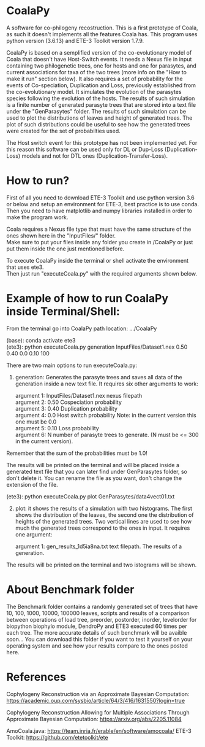 # CoalaPy
A software for co-philogeny recostruction. This is a first prototype of Coala, as such it doesn't implements all the features Coala has.
This program uses python version (3.6.13) and ETE-3 Toolkit version 1.7.9.

CoalaPy is based on a semplified version of the co-evolutionary model of Coala that doesn't have Host-Switch events. It needs a Nexus file in input containing two philogenetic trees, one for hosts and one for parasytes, and current associations for taxa of the two trees (more info on the "How to make it run" section below). It also requires a set of probability for the events of Co-speciation, Duplication and Loss, previously established from the co-evolutionary model. It simulates the evolution of the parasytes species following the evolution of the hosts. The results of such simulation is a finite number of generated parasyte trees that are stored into a text file under the "GenParasytes" folder. The results of such simulation can be used to plot the distributions of leaves and height of generated trees. The plot of such distributions could be useful to see how the generated trees were created for the set of probabilties used.

The Host switch event for this prototype has not been implemented yet. For this reason this software can be used only for DL or Dup-Loss (Duplication-Loss) models and not for DTL ones (Duplication-Transfer-Loss).

# How to run?

First of all you need to download ETE-3 Toolkit and use python version 3.6 or below and setup an environment for ETE-3, best practice is to use conda.
Then you need to have matplotlib and numpy libraries installed in order to make the program work.

Coala requires a Nexus file type that must have the same structure of the ones shown here in the "InputFiles/" folder. <br />
Make sure to put your files inside any folder you create in /CoalaPy or just put them inside the one just mentioned before.

To execute CoalaPy inside the terminal or shell activate the environment that uses ete3. <br />
Then just run "executeCoala.py" with the required arguments shown below.

# Example of how to run CoalaPy inside Terminal/Shell:

From the terminal go into CoalaPy path location: .../CoalaPy

(base): conda activate ete3 <br />
(ete3): python executeCoala.py generation InputFiles/Dataset1.nex 0.50 0.40 0.0 0.10 100

There are two main options to run executeCoala.py: <br />

1) generation: Generates the parasyte trees and saves all data of the generation inside a new text file. It requires six other arguments to work: <br />

      argument 1: InputFiles/Dataset1.nex nexus filepath <br />
      argument 2: 0.50 Cospeciation probability <br />
      argument 3: 0.40 Duplication probability <br />
      argument 4: 0.0 Host switch probability Note: in the current version this one must be 0.0 <br />
      argument 5: 0.10 Loss probability <br />
      argument 6: N number of parasyte trees to generate. (N must be <= 300 in the current version). <br />
      
Remember that the sum of the probabilities must be 1.0!

The results will be printed on the terminal and will be placed inside a generated text file that you can later find under GenParasytes folder, so don't delete it.
You can rename the file as you want, don't change the extension of the file.

(ete3): python executeCoala.py plot GenParasytes/data4vect01.txt

2) plot: it shows the results of a simulation with two histograms. The first shows the distribution of the leaves, the second one the distribution of heights of the generated trees. Two vertical lines are used to see how much the generated trees correspond to the ones in input. It requires one argument: <br />
    
    argument 1: gen_results_1d5ia8na.txt text filepath. The results of a generation. <br />

The results will be printed on the terminal and two istograms will be shown.

# About Benchmark folder

The Benchmark folder contains a randomly generated set of trees that have 10, 100, 1000, 10000, 100000 leaves, scripts and results of a comparison between operations of load tree, preorder, postorder, inorder, levelorder for biopython biophylo module, DendroPy and ETE3 executed 60 times per each tree. The more accurate details of such benchmark will be avaible soon... 
You can download this folder if you want to test it yourself on your operating system and see how your results compare to the ones posted here.

# References

Cophylogeny Reconstruction via an Approximate Bayesian Computation: https://academic.oup.com/sysbio/article/64/3/416/1631550?login=true

Cophylogeny Reconstruction Allowing for Multiple Associations Through Approximate Bayesian Computation: https://arxiv.org/abs/2205.11084


AmoCoala.java: https://team.inria.fr/erable/en/software/amocoala/
ETE-3 Toolkit: https://github.com/etetoolkit/ete
